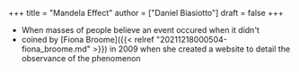 +++
title = "Mandela Effect"
author = ["Daniel Biasiotto"]
draft = false
+++

-   When masses of people believe an event occured when it didn't
-   coined by [Fiona Broome]({{< relref "20211218000504-fiona_broome.md" >}}) in 2009 when she created a website to detail the observance of the phenomenon